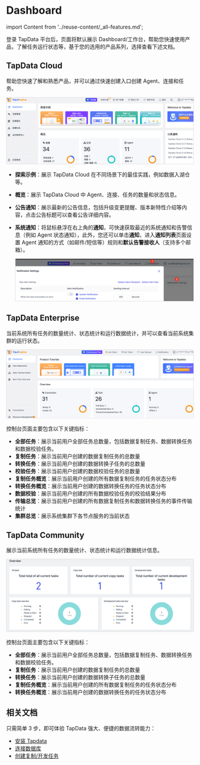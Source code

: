 # Dashboard
import Content from '../reuse-content/_all-features.md';

<Content />

登录 TapData 平台后，页面将默认展示 Dashboard/工作台，帮助您快速使用产品，了解任务运行状态等，基于您的选用的产品系列，选择查看下述文档。

## TapData Cloud

帮助您快速了解和熟悉产品，并可以通过快速创建入口创建 Agent、连接和任务。

![TapData Cloud Dashboard](../images/workshop_cloud.png)

* **探索示例**：展示 TapData Cloud 在不同场景下的最佳实践，例如数据入湖仓等。

* **概览**：展示 TapData Cloud 中 Agent、连接、任务的数量和状态信息。

* **公告通知**：展示最新的公告信息，包括升级变更提醒、版本新特性介绍等内容，点击公告标题可以查看公告详细内容。

* **系统通知**：将鼠标悬浮在右上角的**通知**，可快速获取最近的系统通知和告警信息（例如 Agent 状态通知），此外，您还可以单击**通知**，进入**通知列表**页面设置 Agent 通知的方式（如邮件/短信等）规则和**默认告警接收人**（支持多个邮箱）。

  ![系统通知](../images/system_notice.png)



## TapData Enterprise

当前系统所有任务的数量统计、状态统计和运行数据统计，并可以查看当前系统集群的运行状态。

![](../images/workshop.png)

控制台页面主要包含以下关键指标：

- **全部任务**：展示当前用户全部任务总数量，包括数据复制任务、数据转换任务和数据校验任务。
- **复制任务**：展示当前用户创建的数据复制任务的总数量
- **转换任务**：展示当前用户创建的数据转换子任务的总数量
- **校验任务**：展示当前用户创建的数据校验任务的总数量
- **复制任务概览**：展示当前用户创建的所有数据复制任务的任务状态分布
- **转换任务概览**：展示当前用户创建的数据转换任务的任务状态分布
- **数据校验**：展示当前用户创建的所有数据校验任务的校验结果分布
- **传输总览**：展示当前用户创建的所有数据复制任务和数据转换任务的事件传输统计
- **集群总览**：展示系统集群下各节点服务的当前状态

## TapData Community

展示当前系统所有任务的数量统计、状态统计和运行数据统计信息。

![TapData Community](../images/dashboard_community.png)

控制台页面主要包含以下关键指标：

- **全部任务**：展示当前用户全部任务总数量，包括数据复制任务、数据转换任务和数据校验任务。
- **复制任务**：展示当前用户创建的数据复制任务的总数量
- **转换任务**：展示当前用户创建的数据转换子任务的总数量
- **复制任务概览**：展示当前用户创建的所有数据复制任务的任务状态分布
- **转换任务概览**：展示当前用户创建的数据转换任务的任务状态分布

## 相关文档

只需简单 3 步，即可体验 TapData 强大、便捷的数据流转能力：

* [安装 Tapdata](../quick-start/install/README.md)
* [连接数据库](../quick-start/connect-database.md)
* [创建复制/开发任务](../quick-start/create-task.md)

